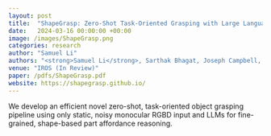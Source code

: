 ```yaml
---
layout: post
title:  "ShapeGrasp: Zero-Shot Task-Oriented Grasping with Large Language Models through Geometric Decomposition"
date:   2024-03-16 00:00:00 +00:00
image: /images/ShapeGrasp.png
categories: research
author: "Samuel Li"
authors: "<strong>Samuel Li</strong>, Sarthak Bhagat, Joseph Campbell, Yaqi Xie, Woojun Kim, Katia Sycara, Simon Stepputtis"
venue: "IROS (In Review)"
paper: /pdfs/ShapeGrasp.pdf
website: https://shapegrasp.github.io/
---
```

We develop an efficient novel zero-shot, task-oriented object grasping pipeline using only static, noisy monocular RGBD input and LLMs for fine-grained, shape-based part affordance reasoning.
